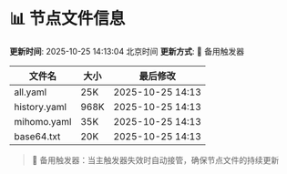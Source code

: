 # 📊 节点文件信息

**更新时间**: 2025-10-25 14:13:04 北京时间
**更新方式**: 🔄 备用触发器

| 文件名 | 大小 | 最后修改 |
|--------|------|----------|
| all.yaml | 25K | 2025-10-25 14:13 |
| history.yaml | 968K | 2025-10-25 14:13 |
| mihomo.yaml | 35K | 2025-10-25 14:13 |
| base64.txt | 20K | 2025-10-25 14:13 |

> 🔄 备用触发器：当主触发器失效时自动接管，确保节点文件的持续更新
